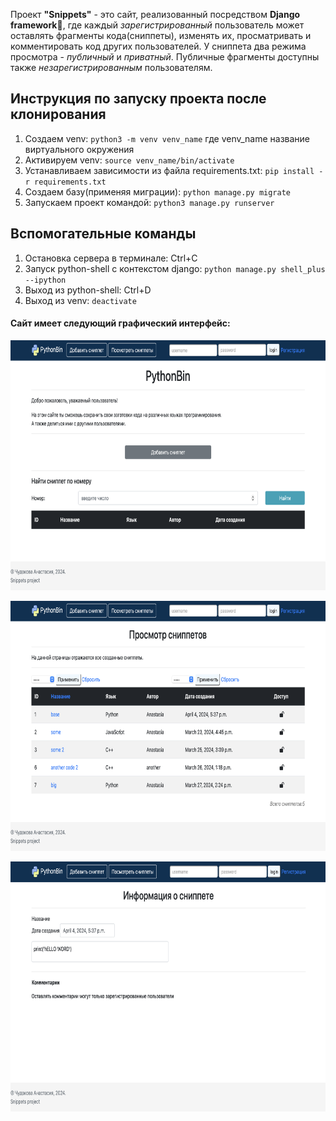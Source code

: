 Проект **"Snippets"** - это сайт, реализовaнный посредством **Django framework**🐍, где каждый *зарегистрированный* пользователь может оставлять фрагменты кода(сниппеты), изменять их, просматривать и комментировать код других пользователей. У сниппета два режима просмотра - *публичный* и *приватный*. Публичные фрагменты доступны также *незарегистрированным* пользователям.


## Инструкция по запуску проекта после клонирования

1. Создаем venv: `python3 -m venv venv_name`
где venv_name название виртуального окружения
2. Активируем venv: `source venv_name/bin/activate`
3. Устанавливаем зависимости из файла requirements.txt: `pip install -r requirements.txt`
4. Создаем базу(применяя миграции): `python manage.py migrate`
5. Запускаем проект командой: `python3 manage.py runserver`

## Вспомогательные команды
1. Остановка сервера в терминале: Ctrl+C 
2. Запуск python-shell с контекстом django: `python manage.py shell_plus --ipython`
3. Выход из python-shell: Ctrl+D
4. Выход из venv: `deactivate`  


#### Сайт имеет следующий графический интерфейс:
<p>
  <img width="600" height="400" src="https://github.com/chuania/Snippets/blob/main/overview/screen1.png">
</p>
<p></p>
<p>
  <img width="600" height="400" src="https://github.com/chuania/Snippets/blob/main/overview/screen2.png">
</p>
<p></p>
<p>
  <img width="600" height="400" src="https://github.com/chuania/Snippets/blob/main/overview/screen3.png">
</p>
